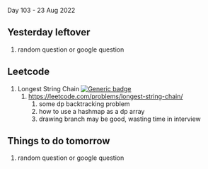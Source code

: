 Day 103 - 23 Aug 2022

## Yesterday leftover
1. random question or google question

## Leetcode
1.  Longest String Chain [![Generic badge](https://img.shields.io/badge/LEVEL-MEDIUM-yellow.svg)](https://shields.io/)
    1. https://leetcode.com/problems/longest-string-chain/
        1. some dp backtracking problem
        2. how to use a hashmap as a dp array
        3. drawing branch may be good, wasting time in interview

## Things to do tomorrow
1. random question or google question